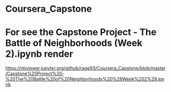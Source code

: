 # Coursera_Capstone

# For see the Capstone Project - The Battle of Neighborhoods (Week 2).ipynb render

https://nbviewer.jupyter.org/github/rage93/Coursera_Capstone/blob/master/Capstone%20Project%20-%20The%20Battle%20of%20Neighborhoods%20%28Week%202%29.ipynb


